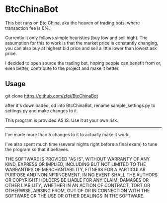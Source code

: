 BtcChinaBot
===========

This bot runs on [Btc China](https://vip.btcchina.com), aka the heaven of trading bots, where transaction fee is 0%.

Currently it only follows simple heuristics (buy low and sell high). The assumption for this to work is that the market price is constantly changing, you can also buy at highest bid price and sell a little lower than lowest ask price.

I decided to open source the trading bot, hoping people can benefit from or, even better, contribute to the project and make it better.

Usage
---

  git clone https://github.com/zfei/BtcChinaBot

after it's downloaded, cd into BtcChinaBot, rename sample_settings.py to settings.py and make changes to it.

This program is provided AS IS. Use it at your own risk.


---



I've made more than 5 changes to it to actually make it work.

I've also spent much time (several nights right before a final exam) to tune the program so that it behaves.



  THE SOFTWARE IS PROVIDED "AS IS", WITHOUT WARRANTY OF ANY KIND, EXPRESS OR IMPLIED, INCLUDING BUT NOT LIMITED TO THE WARRANTIES OF MERCHANTABILITY, FITNESS FOR A PARTICULAR PURPOSE AND NONINFRINGEMENT. IN NO EVENT SHALL THE AUTHORS OR COPYRIGHT HOLDERS BE LIABLE FOR ANY CLAIM, DAMAGES OR OTHER LIABILITY, WHETHER IN AN ACTION OF CONTRACT, TORT OR OTHERWISE, ARISING FROM, OUT OF OR IN CONNECTION WITH THE SOFTWARE OR THE USE OR OTHER DEALINGS IN THE SOFTWARE.


